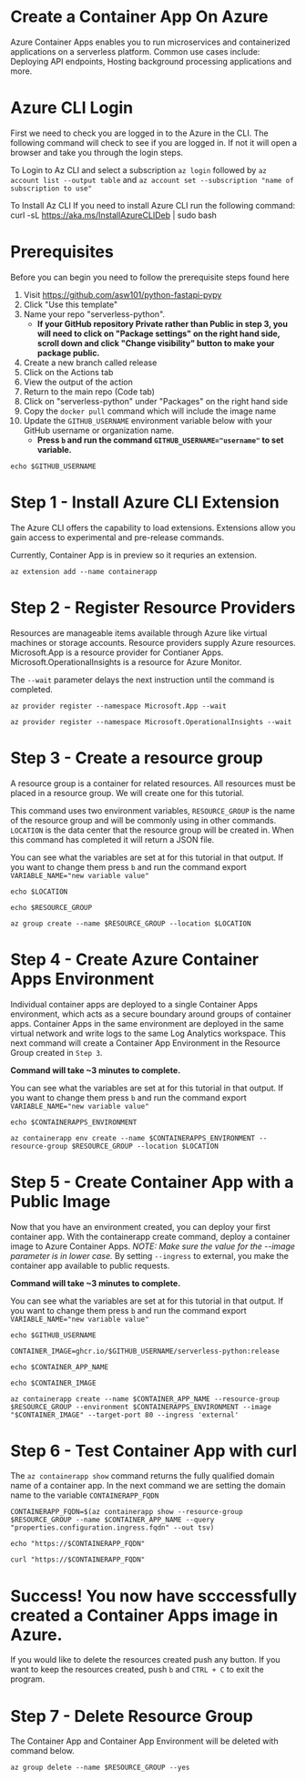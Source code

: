 # Create a Container App On Azure
Azure Container Apps enables you to run microservices and containerized applications on a serverless platform. 
Common use cases include: Deploying API endpoints, Hosting background processing applications and more.

# Azure CLI Login
First we need to check you are logged in to the Azure in the CLI. The following command will check to see if you are logged in. 
If not it will open a browser and take you through the login steps.

To Login to Az CLI and select a subscription 
`az login` followed by `az account list --output table` and `az account set --subscription "name of subscription to use"`

To Install Az CLI
If you need to install Azure CLI run the following command: curl -sL https://aka.ms/InstallAzureCLIDeb | sudo bash

# Prerequisites

Before you can begin you need to follow the prerequisite steps found here

1. Visit https://github.com/asw101/python-fastapi-pypy
2. Click "Use this template"
3. Name your repo "serverless-python". 
    * **If your GitHub repository Private rather than Public in step 3, you will need to click on "Package settings" on the right hand side, scroll down and click "Change visibility" button to make your package public.**
4. Create a new branch called release
5. Click on the Actions tab
6. View the output of the action
7. Return to the main repo (Code tab)
8. Click on "serverless-python" under "Packages" on the right hand side
9. Copy the `docker pull` command which will include the image name
10. Update the `GITHUB_USERNAME` environment variable below with your GitHub username or organization name.
    * **Press `b` and run the command `GITHUB_USERNAME="username"` to set variable.**
```
echo $GITHUB_USERNAME
```

# Step 1 - Install Azure CLI Extension
The Azure CLI offers the capability to load extensions. 
Extensions allow you gain access to experimental and pre-release commands.

Currently, Container App is in preview so it requries an extension.
```
az extension add --name containerapp
```

# Step 2 - Register Resource Providers
Resources are manageable items available through Azure like virtual machines or storage accounts. Resource providers supply Azure resources. 
Microsoft.App is a resource provider for Contianer Apps.
Microsoft.OperationalInsights is a resource for Azure Monitor.

The `--wait` parameter delays the next instruction until the command is completed.
```
az provider register --namespace Microsoft.App --wait
```
```
az provider register --namespace Microsoft.OperationalInsights --wait
```

# Step 3 - Create a resource group
A resource group is a container for related resources. All resources must be placed in a resource group. We will create one for this tutorial. 

This command uses two environment variables, `RESOURCE_GROUP` is the name of the resource group and will be commonly using in other commands.
`LOCATION` is the data center that the resource group will be created in. 
When this command has completed it will return a JSON file. 

You can see what the variables are set at for this tutorial in that output.
If you want to change them press `b` and run the command export `VARIABLE_NAME="new variable value"`
```
echo $LOCATION
```
```
echo $RESOURCE_GROUP
```
```
az group create --name $RESOURCE_GROUP --location $LOCATION
```

# Step 4 - Create Azure Container Apps Environment
Individual container apps are deployed to a single Container Apps environment, which acts as a secure boundary around groups of container apps.
Container Apps in the same environment are deployed in the same virtual network and write logs to the same Log Analytics workspace. 
This next command will create a Container App Environment in the Resource Group created in `Step 3`.

**Command will take ~3 minutes to complete.**

You can see what the variables are set at for this tutorial in that output.
If you want to change them press `b` and run the command export `VARIABLE_NAME="new variable value"`
```
echo $CONTAINERAPPS_ENVIRONMENT
```
```
az containerapp env create --name $CONTAINERAPPS_ENVIRONMENT --resource-group $RESOURCE_GROUP --location $LOCATION
```

# Step 5 - Create Container App with a Public Image
Now that you have an environment created, you can deploy your first container app. 
With the containerapp create command, deploy a container image to Azure Container Apps.
*NOTE: Make sure the value for the --image parameter is in lower case.*
By setting `--ingress` to external, you make the container app available to public requests.

**Command will take ~3 minutes to complete.**

You can see what the variables are set at for this tutorial in that output.
If you want to change them press `b` and run the command export `VARIABLE_NAME="new variable value"`
```
echo $GITHUB_USERNAME
```
```
CONTAINER_IMAGE=ghcr.io/$GITHUB_USERNAME/serverless-python:release
```
```
echo $CONTAINER_APP_NAME
```
```
echo $CONTAINER_IMAGE
```
```
az containerapp create --name $CONTAINER_APP_NAME --resource-group $RESOURCE_GROUP --environment $CONTAINERAPPS_ENVIRONMENT --image "$CONTAINER_IMAGE" --target-port 80 --ingress 'external'
```

# Step 6 - Test Container App with curl
The `az containerapp show` command returns the fully qualified domain name of a container app.
In the next command we are setting the domain name to the variable `CONTAINERAPP_FQDN`
```
CONTAINERAPP_FQDN=$(az containerapp show --resource-group $RESOURCE_GROUP --name $CONTAINER_APP_NAME --query "properties.configuration.ingress.fqdn" --out tsv)
```
```
echo "https://$CONTAINERAPP_FQDN"
```
```
curl "https://$CONTAINERAPP_FQDN"
```

# Success! You now have scccessfully created a Container Apps image in Azure. 
If you would like to delete the resources created push any button.
If you want to keep the resources created, push `b` and `CTRL + C` to exit the program.

# Step 7 - Delete Resource Group
The Container App and Container App Environment will be deleted with command below.

```
az group delete --name $RESOURCE_GROUP --yes
```
